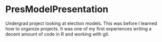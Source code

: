 # PresModelPresentation

Undergrad project looking at election models. This was before I learned how to organize projects. It was one of my first experiences writing a decent amount of code in R and working with git. 
